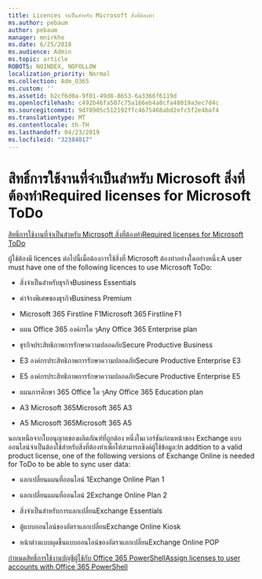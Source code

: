 ```yaml
---
title: Licences จำเป็นสำหรับ Microsoft สิ่งที่ต้องทำ
ms.author: pebaum
author: pebaum
manager: mnirkhe
ms.date: 6/25/2018
ms.audience: Admin
ms.topic: article
ROBOTS: NOINDEX, NOFOLLOW
localization_priority: Normal
ms.collection: Adm_O365
ms.custom: ''
ms.assetid: b2cf6d0a-9f01-49d8-8653-6a3366f6119d
ms.openlocfilehash: c492b46fa507c75a166eb4a8cfa48019a3ec7d4c
ms.sourcegitcommit: 9d78905c512192ffc4675468abd2efc5f2e4baf4
ms.translationtype: MT
ms.contentlocale: th-TH
ms.lasthandoff: 04/23/2019
ms.locfileid: "32384017"
---
```

# <a name="required-licenses-for-microsoft-todo"></a><span data-ttu-id="e322d-102">สิทธิ์การใช้งานที่จำเป็นสำหรับ Microsoft สิ่งที่ต้องทำ</span><span class="sxs-lookup"><span data-stu-id="e322d-102">Required licenses for Microsoft ToDo</span></span>

[<span data-ttu-id="e322d-103">สิทธิ์การใช้งานที่จำเป็นสำหรับ Microsoft สิ่งที่ต้องทำ</span><span class="sxs-lookup"><span data-stu-id="e322d-103">Required licenses for Microsoft ToDo</span></span>](https://support.office.com/article/381e9d1b-c500-49b5-973e-890fd86528d7.aspx)
  
<span data-ttu-id="e322d-104">ผู้ใช้ต้องมี licences ต่อไปนี้เมื่อต้องการใช้สิ่งที่ Microsoft ต้องทำอย่างใดอย่างหนึ่ง:</span><span class="sxs-lookup"><span data-stu-id="e322d-104">A user must have one of the following licences to use Microsoft ToDo:</span></span>
  
- <span data-ttu-id="e322d-105">สิ่งจำเป็นสำหรับธุรกิจ</span><span class="sxs-lookup"><span data-stu-id="e322d-105">Business Essentials</span></span>
    
- <span data-ttu-id="e322d-106">ค่าจ้างพิเศษของธุรกิจ</span><span class="sxs-lookup"><span data-stu-id="e322d-106">Business Premium</span></span>
    
- <span data-ttu-id="e322d-107">Microsoft 365 Firstline F1</span><span class="sxs-lookup"><span data-stu-id="e322d-107">Microsoft 365 Firstline F1</span></span>
    
- <span data-ttu-id="e322d-108">แผน Office 365 องค์กรใด ๆ</span><span class="sxs-lookup"><span data-stu-id="e322d-108">Any Office 365 Enterprise plan</span></span>
    
- <span data-ttu-id="e322d-109">ธุรกิจประสิทธิภาพการรักษาความปลอดภัย</span><span class="sxs-lookup"><span data-stu-id="e322d-109">Secure Productive Business</span></span>
    
- <span data-ttu-id="e322d-110">E3 องค์กรประสิทธิภาพการรักษาความปลอดภัย</span><span class="sxs-lookup"><span data-stu-id="e322d-110">Secure Productive Enterprise E3</span></span>
    
- <span data-ttu-id="e322d-111">E5 องค์กรประสิทธิภาพการรักษาความปลอดภัย</span><span class="sxs-lookup"><span data-stu-id="e322d-111">Secure Productive Enterprise E5</span></span>
    
- <span data-ttu-id="e322d-112">แผนการศึกษา 365 Office ใด ๆ</span><span class="sxs-lookup"><span data-stu-id="e322d-112">Any Office 365 Education plan</span></span>
    
- <span data-ttu-id="e322d-113">A3 Microsoft 365</span><span class="sxs-lookup"><span data-stu-id="e322d-113">Microsoft 365 A3</span></span>
    
- <span data-ttu-id="e322d-114">A5 Microsoft 365</span><span class="sxs-lookup"><span data-stu-id="e322d-114">Microsoft 365 A5</span></span>
    
<span data-ttu-id="e322d-115">นอกเหนือจากใบอนุญาตของผลิตภัณฑ์ที่ถูกต้อง หนึ่งในเวอร์ชันก่อนหน้าของ Exchange แบบออนไลน์จำเป็นต้องใช้สำหรับสิ่งที่ต้องทำเพื่อให้สามารถซิงค์ผู้ใช้ข้อมูล:</span><span class="sxs-lookup"><span data-stu-id="e322d-115">In addition to a valid product license, one of the following versions of Exchange Online is needed for ToDo to be able to sync user data:</span></span> 
  
- <span data-ttu-id="e322d-116">แลกเปลี่ยนแผนที่ออนไลน์ 1</span><span class="sxs-lookup"><span data-stu-id="e322d-116">Exchange Online Plan 1</span></span>
    
- <span data-ttu-id="e322d-117">แลกเปลี่ยนแผนที่ออนไลน์ 2</span><span class="sxs-lookup"><span data-stu-id="e322d-117">Exchange Online Plan 2</span></span>
    
- <span data-ttu-id="e322d-118">สิ่งจำเป็นสำหรับการแลกเปลี่ยน</span><span class="sxs-lookup"><span data-stu-id="e322d-118">Exchange Essentials</span></span>
    
- <span data-ttu-id="e322d-119">ตู้แบบออนไลน์ของอัตราแลกเปลี่ยน</span><span class="sxs-lookup"><span data-stu-id="e322d-119">Exchange Online Kiosk</span></span>
    
- <span data-ttu-id="e322d-120">หน้าต่างแบบผุดขึ้นแบบออนไลน์ของอัตราแลกเปลี่ยน</span><span class="sxs-lookup"><span data-stu-id="e322d-120">Exchange Online POP</span></span>
    
[<span data-ttu-id="e322d-121">กำหนดสิทธิ์การใช้งานบัญชีผู้ใช้กับ Office 365 PowerShell</span><span class="sxs-lookup"><span data-stu-id="e322d-121">Assign licenses to user accounts with Office 365 PowerShell</span></span>](https://docs.microsoft.com/office365/enterprise/powershell/assign-licenses-to-user-accounts-with-office-365-powershell )
  


